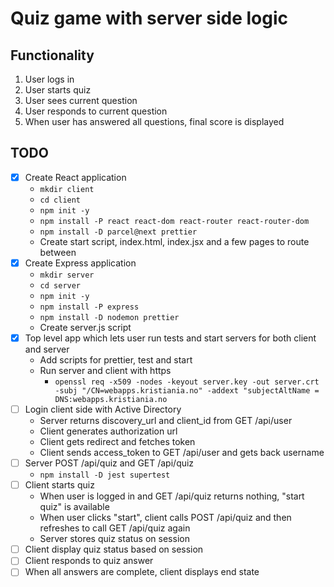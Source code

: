   # Quiz game with server side logic

## Functionality

1. User logs in
2. User starts quiz
3. User sees current question
4. User responds to current question
5. When user has answered all questions, final score is displayed

## TODO

* [x] Create React application
    * `mkdir client`
    * `cd client`
    * `npm init -y`
    * `npm install -P react react-dom react-router react-router-dom`
    * `npm install -D parcel@next prettier`
    * Create start script, index.html, index.jsx and a few pages to route between
* [x] Create Express application
    * `mkdir server`
    * `cd server`
    * `npm init -y`
    * `npm install -P express`
    * `npm install -D nodemon prettier`
    * Create server.js script
* [x] Top level app which lets user run tests and start servers for both client and server
    * Add scripts for prettier, test and start
    * Run server and client with https
      * `openssl req -x509 -nodes -keyout server.key -out server.crt -subj "/CN=webapps.kristiania.no" -addext "subjectAltName = DNS:webapps.kristiania.no`
* [ ] Login client side with Active Directory
    * Server returns discovery_url and client_id from GET /api/user
    * Client generates authorization url
    * Client gets redirect and fetches token
    * Client sends access_token to GET /api/user and gets back username
* [ ] Server POST /api/quiz and GET /api/quiz
    * `npm install -D jest supertest`
* [ ] Client starts quiz
    * When user is logged in and GET /api/quiz returns nothing, "start quiz" is available
    * When user clicks "start", client calls POST /api/quiz and then refreshes to call GET /api/quiz again
    * Server stores quiz status on session
* [ ] Client display quiz status based on session
* [ ] Client responds to quiz answer
* [ ] When all answers are complete, client displays end state
